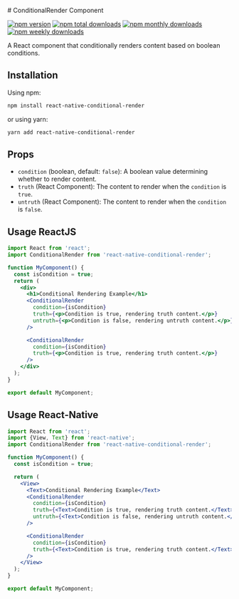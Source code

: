 \# ConditionalRender Component

[![npm version](https://badge.fury.io/js/react-native-conditional-render.svg)](http://badge.fury.io/js/react-native-conditional-render)
[![npm total downloads](https://img.shields.io/npm/dt/react-native-conditional-render.svg)](https://img.shields.io/npm/dt/react-native-conditional-render.svg)
[![npm monthly downloads](https://img.shields.io/npm/dm/react-native-conditional-render.svg)](https://img.shields.io/npm/dm/react-native-conditional-render.svg)
[![npm weekly downloads](https://img.shields.io/npm/dw/react-native-conditional-render.svg)](https://img.shields.io/npm/dw/react-native-conditional-render.svg)

A React component that conditionally renders content based on boolean conditions.

## Installation

Using npm:

```bash
npm install react-native-conditional-render
```
or using yarn:
```bash
yarn add react-native-conditional-render
```



## Props

- `condition` (boolean, default: `false`): A boolean value determining whether to render content.
- `truth` (React Component): The content to render when the `condition` is `true`.
- `untruth` (React Component): The content to render when the `condition` is `false`.

## Usage ReactJS

```jsx
import React from 'react';
import ConditionalRender from 'react-native-conditional-render';

function MyComponent() {
  const isCondition = true;
  return (
    <div>
      <h1>Conditional Rendering Example</h1>
      <ConditionalRender
        condition={isCondition}
        truth={<p>Condition is true, rendering truth content.</p>}
        untruth={<p>Condition is false, rendering untruth content.</p>}
      />

      <ConditionalRender
        condition={isCondition}
        truth={<p>Condition is true, rendering truth content.</p>}
      />
    </div>
  );
}

export default MyComponent;
```

## Usage React-Native

```jsx
import React from 'react';
import {View, Text} from 'react-native';
import ConditionalRender from 'react-native-conditional-render';

function MyComponent() {
  const isCondition = true;

  return (
    <View>
      <Text>Conditional Rendering Example</Text>
      <ConditionalRender
        condition={isCondition}
        truth={<Text>Condition is true, rendering truth content.</Text>}
        untruth={<Text>Condition is false, rendering untruth content.</Text>}
      />

      <ConditionalRender
        condition={isCondition}
        truth={<Text>Condition is true, rendering truth content.</Text>}
      />
    </View>
  );
}

export default MyComponent;